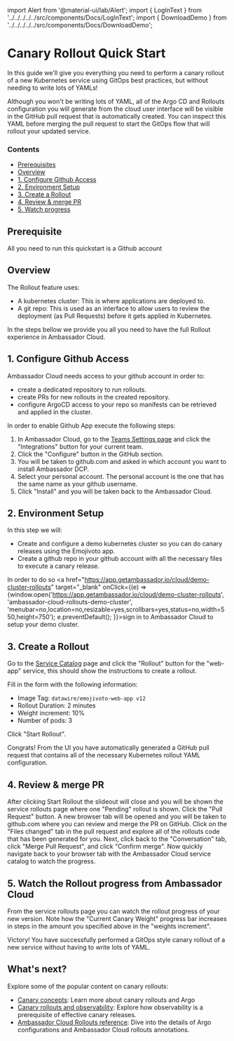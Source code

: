import Alert from '@material-ui/lab/Alert';
import { LogInText } from '../../../../../src/components/Docs/LogInText';
import { DownloadDemo } from '../../../../../src/components/Docs/DownloadDemo';

# Canary Rollout Quick Start

In this guide we'll give you everything you need to perform a canary rollout of a new Kubernetes service using GitOps best practices, but without needing to write lots of YAMLs!

  <Alert severity="info">
    Although you won't be writing lots of YAML, all of the Argo CD and Rollouts configuration you will generate from the cloud user interface will be visible in the GitHub pull request that is automatically created. You can inspect this YAML before merging the pull request to start the GitOps flow that will rollout your updated service.
  </Alert>

<div class="docs-article-toc">
<h3>Contents</h3>

* [Prerequisites](#prerequisites)
* [Overview](#overview)
* [1. Configure Github Access](#1-configure-github-access)
* [2. Environment Setup](#2-environment-setup)
* [3. Create a Rollout](#3-create-a-rollout)
* [4. Review & merge PR](#3-review--merge-pr)
* [5. Watch progress](#4-watch-progress)

</div>

## Prerequisite

All you need to run this quickstart is a Github account

## Overview

The Rollout feature uses:
- A kubernetes cluster: This is where applications are deployed to.
- A git repo: This is used as an interface to allow users to review the deployment (as Pull Requests) before it gets applied in Kubernetes.

In the steps bellow we provide you all you need to have the full Rollout experience in Ambassador Cloud.

## 1. Configure Github Access

Ambassador Cloud needs access to your github account in order to:
- create a dedicated repository to run rollouts.
- create PRs for new rollouts in the created repository.
- configure ArgoCD access to your repo so manifests can be retrieved and applied in the cluster.

In order to enable Github App execute the following steps:
1. In Ambassador Cloud, go to the <a href="https://app.getambassador.io/cloud/settings/teams" target="_blank">Teams Settings page</a> and click the "Integrations" button for your current team.
1. Click the "Configure" button in the GitHub section.
1. You will be taken to github.com and asked in which account you want to install Ambassador DCP.
1. Select your personal account. The personal account is the one that has the same name as your github username.
1. Click "Install" and you will be taken back to the Ambassador Cloud.

## 2. Environment Setup

In this step we will:
- Create and configure a demo kubernetes cluster so you can do canary releases using the Emojivoto app.
- Create a github repo in your github account with all the necessary files to execute a canary release.

In order to do so <a href="https://app.getambassador.io/cloud/demo-cluster-rollouts" target="_blank" onClick={(e) => {window.open('https://app.getambassador.io/cloud/demo-cluster-rollouts', 'ambassador-cloud-rollouts-demo-cluster', 'menubar=no,location=no,resizable=yes,scrollbars=yes,status=no,width=550,height=750'); e.preventDefault(); }}>sign in to Ambassador Cloud to setup your demo cluster.</a>

## 3. Create a Rollout

Go to the <a href="https://app.getambassador.io/cloud/services" target="_blank">Service Catalog</a> page and click the "Rollout" button for the "web-app" service, this should show the instructions to create a rollout.

Fill in the form with the following information:
- Image Tag: `datawire/emojivoto-web-app v12`
- Rollout Duration: 2 minutes
- Weight increment: 10%
- Number of pods: 3

Click "Start Rollout".

<Alert severity="success">Congrats! From the UI you have automatically generated a GitHub pull request that contains all of the necessary Kubernetes rollout YAML configuration.</Alert>

## 4. Review & merge PR

After clicking Start Rollout the slideout will close and you will be shown the service rollouts page where one "Pending" rollout is shown.
Click the "Pull Request" button.
A new browser tab will be opened and you will be taken to github.com where you can review and merge the PR on GitHub.
Click on the "Files changed" tab in the pull request and explore all of the rollouts code that has been generated for you.
Next, click back to the "Conversation" tab, click "Merge Pull Request", and click "Confirm merge".
Now quickly navigate back to your browser tab with the Ambassador Cloud service catalog to watch the progress.

## 5. Watch the Rollout progress from Ambassador Cloud

From the service rollouts page you can watch the rollout progress of your new version.
Note how the "Current Canary Weight" progress bar increases in steps in the amount you specified above in the "weights increment".


<Alert severity="success">Victory! You have successfully performed a GitOps style canary rollout of a new service without having to write lots of YAML.</Alert>

## What's next?

Explore some of the popular content on canary rollouts:

* [Canary concepts](../concepts/canary/): Learn more about canary rollouts and Argo
* [Canary rollouts and observability](../howtos/observability/): Explore how observability is a prerequisite of effective canary releases.
* [Ambassador Cloud Rollouts reference](../reference/ambassador-cloud-rollouts/): Dive into the details of Argo configurations and Ambassador Cloud rollouts annotations.

